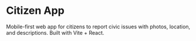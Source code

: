 # Citizen App

Mobile-first web app for citizens to report civic issues with photos, location, and descriptions. Built with Vite + React.

